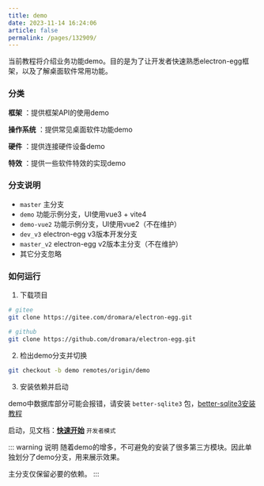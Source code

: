 ```yaml
---
title: demo
date: 2023-11-14 16:24:06
article: false
permalink: /pages/132909/
---
```


当前教程将介绍业务功能demo。目的是为了让开发者快速熟悉electron-egg框架，以及了解桌面软件常用功能。

### 分类
**框架** ：提供框架API的使用demo

**操作系统** ：提供常见桌面软件功能demo

**硬件** ：提供连接硬件设备demo

**特效** ：提供一些软件特效的实现demo

### 分支说明
- `master` 主分支
- `demo` 功能示例分支，UI使用vue3 + vite4
- `demo-vue2` 功能示例分支，UI使用vue2（不在维护）
- `dev_v3` electron-egg v3版本开发分支
- `master_v2` electron-egg v2版本主分支（不在维护）
- 其它分支忽略

### 如何运行

1. 下载项目
```bash
# gitee
git clone https://gitee.com/dromara/electron-egg.git

# github
git clone https://github.com/dromara/electron-egg.git
```

2. 检出demo分支并切换
```bash
git checkout -b demo remotes/origin/demo
```

3. 安装依赖并启动

demo中数据库部分可能会报错，请安装 `better-sqlite3` 包，[better-sqlite3安装教程](/pages/c547b1/)

启动，见文档：[**快速开始**](/pages/a28da5/) `开发者模式` 

::: warning 说明
随着demo的增多，不可避免的安装了很多第三方模块。因此单独划分了demo分支，用来展示效果。

主分支仅保留必要的依赖。
:::
